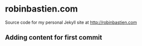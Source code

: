 # robinbastien.com
Source code for my personal Jekyll site at http://robinbastien.com

## Adding content for first commit
